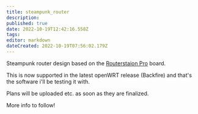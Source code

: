 ```yaml
---
title: steampunk_router
description: 
published: true
date: 2022-10-19T12:42:16.558Z
tags: 
editor: markdown
dateCreated: 2022-10-19T07:56:02.179Z
---
```


Steampunk router design based on the [Routerstaion Pro](http://www.ubnt.com/rspro) board.

This is now supported in the latest openWRT release (Backfire) and that's the software i'll be testing it with.

Plans will be uploaded etc. as soon as they are finalized.

More info to follow!
